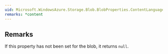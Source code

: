 ```yaml
---  
uid: Microsoft.WindowsAzure.Storage.Blob.BlobProperties.ContentLanguage  
remarks: *content  
---  
```

  
## Remarks  
 If this property has not been set for the blob, it returns `null`.